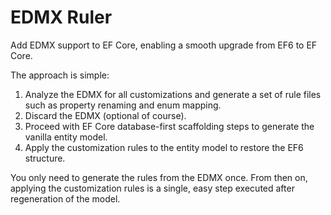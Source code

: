 # EDMX Ruler
Add EDMX support to EF Core, enabling a smooth upgrade from EF6 to EF Core.

The approach is simple:
1)	Analyze the EDMX for all customizations and generate a set of rule files such as property renaming and enum mapping.
2)	Discard the EDMX (optional of course).
3)	Proceed with EF Core database-first scaffolding steps to generate the vanilla entity model.
4)	Apply the customization rules to the entity model to restore the EF6 structure.

You only need to generate the rules from the EDMX once.  From then on, applying the customization rules is a single, easy step executed after regeneration of the model.
